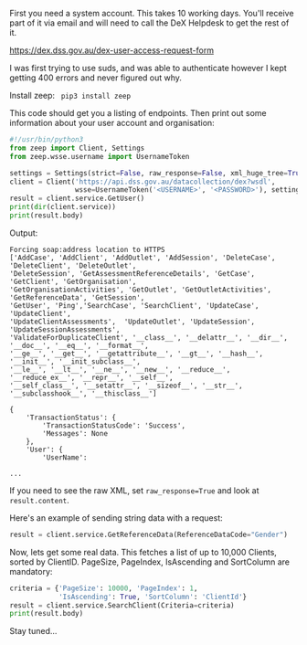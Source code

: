 First you need a system account. This takes 10 working days. You'll receive part of it via email and will need to call the DeX Helpdesk to get the rest of it.

https://dex.dss.gov.au/dex-user-access-request-form

I was first trying to use suds, and was able to authenticate however I kept getting 400 errors and never figured out why.

Install zeep:
``` pip3 install zeep```

This code should get you a listing of endpoints. Then print out some information about your user account and organisation:
```python
#!/usr/bin/python3
from zeep import Client, Settings
from zeep.wsse.username import UsernameToken

settings = Settings(strict=False, raw_response=False, xml_huge_tree=True)
client = Client('https://api.dss.gov.au/datacollection/dex?wsdl',
                wsse=UsernameToken('<USERNAME>', '<PASSWORD>'), settings=settings)
result = client.service.GetUser()
print(dir(client.service))
print(result.body)
```

Output:
```
Forcing soap:address location to HTTPS
['AddCase', 'AddClient', 'AddOutlet', 'AddSession', 'DeleteCase', 'DeleteClient', 'DeleteOutlet',
'DeleteSession', 'GetAssessmentReferenceDetails', 'GetCase', 'GetClient', 'GetOrganisation', 
'GetOrganisationActivities', 'GetOutlet', 'GetOutletActivities', 'GetReferenceData', 'GetSession', 
'GetUser', 'Ping','SearchCase', 'SearchClient', 'UpdateCase', 'UpdateClient', 
'UpdateClientAssessments',  'UpdateOutlet', 'UpdateSession', 'UpdateSessionAssessments', 
'ValidateForDuplicateClient', '__class__', '__delattr__', '__dir__', '__doc__', '__eq__', '__format__',
'__ge__', '__get__', '__getattribute__', '__gt__', '__hash__', '__init__', '__init_subclass__',
'__le__', '__lt__', '__ne__', '__new__', '__reduce__', '__reduce_ex__', '__repr__', '__self__', 
'__self_class__', '__setattr__', '__sizeof__', '__str__', '__subclasshook__', '__thisclass__']

{
    'TransactionStatus': {
        'TransactionStatusCode': 'Success',
        'Messages': None
    },
    'User': {
        'UserName': 
        
...

```

If you need to see the raw XML, set `raw_response=True` and look at `result.content`.

Here's an example of sending string data with a request:
```python
result = client.service.GetReferenceData(ReferenceDataCode="Gender")
```

Now, lets get some real data. This fetches a list of up to 10,000 Clients, sorted by ClientID. PageSize, PageIndex, IsAscending and SortColumn are mandatory:

```python
criteria = {'PageSize': 10000, 'PageIndex': 1,
            'IsAscending': True, 'SortColumn': 'ClientId'}
result = client.service.SearchClient(Criteria=criteria)
print(result.body)
```

Stay tuned...
